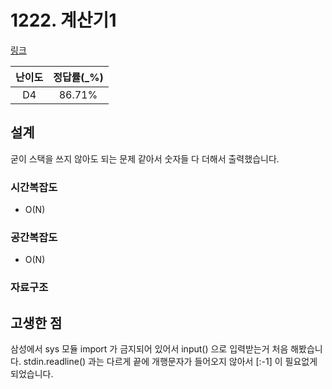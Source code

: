 # 1222. 계산기1

[링크](https://swexpertacademy.com/main/code/problem/problemDetail.do?contestProbId=AV14mbSaAEwCFAYD)

| 난이도 | 정답률(\_%) |
| :----: | :---------: |
|   D4   |   86.71%    |

## 설계

굳이 스택을 쓰지 않아도 되는 문제 같아서 숫자들 다 더해서 출력했습니다.

### 시간복잡도

- O(N)

### 공간복잡도

- O(N)

### 자료구조

## 고생한 점

삼성에서 sys 모듈 import 가 금지되어 있어서 input() 으로 입력받는거 처음 해봤습니다.
stdin.readline() 과는 다르게 끝에 개행문자가 들어오지 않아서 [:-1] 이 필요없게 되었습니다.
